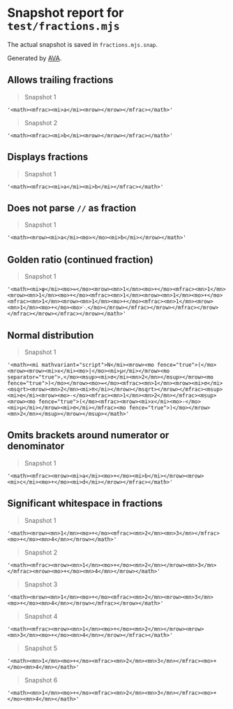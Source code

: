 # Snapshot report for `test/fractions.mjs`

The actual snapshot is saved in `fractions.mjs.snap`.

Generated by [AVA](https://avajs.dev).

## Allows trailing fractions

> Snapshot 1

    '<math><mfrac><mi>a</mi><mrow></mrow></mfrac></math>'

> Snapshot 2

    '<math><mfrac><mi>b</mi><mrow></mrow></mfrac></math>'

## Displays fractions

> Snapshot 1

    '<math><mfrac><mi>a</mi><mi>b</mi></mfrac></math>'

## Does not parse `//` as fraction

> Snapshot 1

    '<math><mrow><mi>a</mi><mo>⁄</mo><mi>b</mi></mrow></math>'

## Golden ratio (continued fraction)

> Snapshot 1

    '<math><mi>φ</mi><mo>=</mo><mrow><mn>1</mn><mo>+</mo><mfrac><mn>1</mn><mrow><mn>1</mn><mo>+</mo><mfrac><mn>1</mn><mrow><mn>1</mn><mo>+</mo><mfrac><mn>1</mn><mrow><mn>1</mn><mo>+</mo><mfrac><mn>1</mn><mrow><mn>1</mn><mo>+</mo><mo>⋱</mo></mrow></mfrac></mrow></mfrac></mrow></mfrac></mrow></mfrac></mrow></math>'

## Normal distribution

> Snapshot 1

    '<math><mi mathvariant="script">N</mi><mrow><mo fence="true">(</mo><mrow><mrow><mi>x</mi><mo>|</mo><mi>μ</mi></mrow><mo separator="true">,</mo><msup><mi>σ</mi><mn>2</mn></msup></mrow><mo fence="true">)</mo></mrow><mo>=</mo><mfrac><mn>1</mn><mrow><mi>σ</mi><msqrt><mrow><mn>2</mn><mi>π</mi></mrow></msqrt></mrow></mfrac><msup><mi>e</mi><mrow><mo>-</mo><mfrac><mn>1</mn><mn>2</mn></mfrac><msup><mrow><mo fence="true">(</mo><mfrac><mrow><mi>x</mi><mo>-</mo><mi>μ</mi></mrow><mi>σ</mi></mfrac><mo fence="true">)</mo></mrow><mn>2</mn></msup></mrow></msup></math>'

## Omits brackets around numerator or denominator

> Snapshot 1

    '<math><mfrac><mrow><mi>a</mi><mo>+</mo><mi>b</mi></mrow><mrow><mi>c</mi><mo>+</mo><mi>d</mi></mrow></mfrac></math>'

## Significant whitespace in fractions

> Snapshot 1

    '<math><mrow><mn>1</mn><mo>+</mo><mfrac><mn>2</mn><mn>3</mn></mfrac><mo>+</mo><mn>4</mn></mrow></math>'

> Snapshot 2

    '<math><mfrac><mrow><mn>1</mn><mo>+</mo><mn>2</mn></mrow><mn>3</mn></mfrac><mrow><mo>+</mo><mn>4</mn></mrow></math>'

> Snapshot 3

    '<math><mrow><mn>1</mn><mo>+</mo><mfrac><mn>2</mn><mrow><mn>3</mn><mo>+</mo><mn>4</mn></mrow></mfrac></mrow></math>'

> Snapshot 4

    '<math><mfrac><mrow><mn>1</mn><mo>+</mo><mn>2</mn></mrow><mrow><mn>3</mn><mo>+</mo><mn>4</mn></mrow></mfrac></math>'

> Snapshot 5

    '<math><mn>1</mn><mo>+</mo><mfrac><mn>2</mn><mn>3</mn></mfrac><mo>+</mo><mn>4</mn></math>'

> Snapshot 6

    '<math><mn>1</mn><mo>+</mo><mfrac><mn>2</mn><mn>3</mn></mfrac><mo>+</mo><mn>4</mn></math>'
